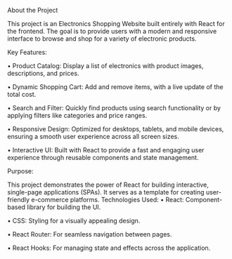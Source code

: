 About the Project

This project is an Electronics Shopping Website built entirely with React for the frontend. The goal is to provide users with a modern and responsive interface to browse and shop for a variety of electronic products.

Key Features:

•	Product Catalog: Display a list of electronics with product images, descriptions, and prices.

•	Dynamic Shopping Cart: Add and remove items, with a live update of the total cost.

•	Search and Filter: Quickly find products using search functionality or by applying filters like categories and price ranges.

•	Responsive Design: Optimized for desktops, tablets, and mobile devices, ensuring a smooth user experience across all screen sizes.

•	Interactive UI: Built with React to provide a fast and engaging user experience through reusable components and state management.

Purpose:

This project demonstrates the power of React for building interactive, single-page applications (SPAs). It serves as a template for creating user-friendly e-commerce platforms.
Technologies Used:
•	React: Component-based library for building the UI.

•	CSS: Styling for a visually appealing design.

•	React Router: For seamless navigation between pages.

•	React Hooks: For managing state and effects across the application.

